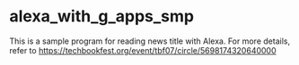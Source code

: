 # alexa_with_g_apps_smp

This is a sample program for reading news title with Alexa.
For more details, refer to 
https://techbookfest.org/event/tbf07/circle/5698174320640000
